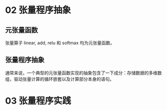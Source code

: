 # 02 张量程序抽象

## 元张量函数

张量算子 linear, add, relu 和 softmax 均为元张量函数。

## 张量程序抽象

通常来说，一个典型的元张量函数实现的抽象包含了一下成分：存储数据的多维数组，驱动张量计算的循环嵌套以及计算部分本身的语句。

# 03 张量程序实践

